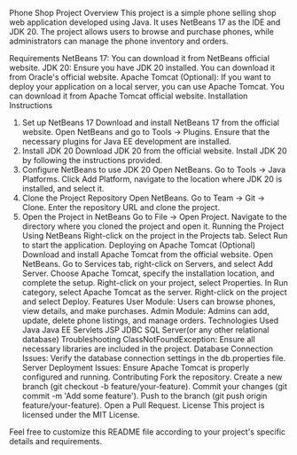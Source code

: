 Phone Shop Project
Overview
This project is a simple phone selling shop web application developed using Java. It uses NetBeans 17 as the IDE and JDK 20. The project allows users to browse and purchase phones, while administrators can manage the phone inventory and orders.

Requirements
NetBeans 17: You can download it from NetBeans official website.
JDK 20: Ensure you have JDK 20 installed. You can download it from Oracle's official website.
Apache Tomcat (Optional): If you want to deploy your application on a local server, you can use Apache Tomcat. You can download it from Apache Tomcat official website.
Installation Instructions

1. Set up NetBeans 17
   Download and install NetBeans 17 from the official website.
   Open NetBeans and go to Tools -> Plugins.
   Ensure that the necessary plugins for Java EE development are installed.
2. Install JDK 20
   Download JDK 20 from the official website.
   Install JDK 20 by following the instructions provided.
3. Configure NetBeans to use JDK 20
   Open NetBeans.
   Go to Tools -> Java Platforms.
   Click Add Platform, navigate to the location where JDK 20 is installed, and select it.
4. Clone the Project Repository
   Open NetBeans.
   Go to Team -> Git -> Clone.
   Enter the repository URL and clone the project.
5. Open the Project in NetBeans
   Go to File -> Open Project.
   Navigate to the directory where you cloned the project and open it.
   Running the Project
   Using NetBeans
   Right-click on the project in the Projects tab.
   Select Run to start the application.
   Deploying on Apache Tomcat (Optional)
   Download and install Apache Tomcat from the official website.
   Open NetBeans.
   Go to Services tab, right-click on Servers, and select Add Server.
   Choose Apache Tomcat, specify the installation location, and complete the setup.
   Right-click on your project, select Properties.
   In Run category, select Apache Tomcat as the server.
   Right-click on the project and select Deploy.
   Features
   User Module: Users can browse phones, view details, and make purchases.
   Admin Module: Admins can add, update, delete phone listings, and manage orders.
   Technologies Used
   Java
   Java EE
   Servlets
   JSP
   JDBC
   SQL Server(or any other relational database)
   Troubleshooting
   ClassNotFoundException: Ensure all necessary libraries are included in the project.
   Database Connection Issues: Verify the database connection settings in the db.properties file.
   Server Deployment Issues: Ensure Apache Tomcat is properly configured and running.
   Contributing
   Fork the repository.
   Create a new branch (git checkout -b feature/your-feature).
   Commit your changes (git commit -m 'Add some feature').
   Push to the branch (git push origin feature/your-feature).
   Open a Pull Request.
   License
   This project is licensed under the MIT License.

Feel free to customize this README file according to your project's specific details and requirements.
